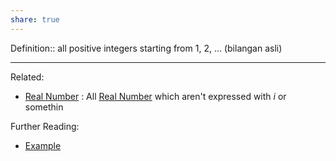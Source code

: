 ```yaml
---
share: true
---
```



Definition:: all positive integers starting from 1, 2, ... (bilangan asli)

---
Related:
- [Real Number](./Real%20Number.md) : All [Real Number](Real%20Number.md) which aren't expressed with $i$ or somethin

Further Reading:
- [Example](../Meta/Example.md)
